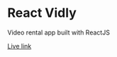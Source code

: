 # React Vidly

Video rental app built with ReactJS

[Live link](https://aod-react-vidly.herokuapp.com/)
